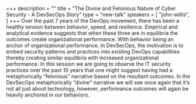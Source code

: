+++
description = ""
title = "The Divine and Felonious Nature of Cyber Security - A DevSecOps Story"
type = "new-talk"
speakers = [
        "john-willis",
]
+++
Over the past 7 years of the DevOps movement, there has been a healthy tension between behavior, speed, and resilience. Empirical and analytical evidence suggests that when these three are in equilibria the outcomes create organizational performance.  With behavior being an anchor of organizational performance. In DevSecOps, the motivation is to embed security patterns and practices into existing DevOps capabilities thereby creating similar equilibria with increased organizational performance.  In this session we are going to observe the IT security practices over the past 10 years that one might suggest having had a metaphorically “felonious” narrative based on the resultant outcomes.  In the DevSecOps metaphorically “divine" narrative we will see once again that it’s not all just about technology, however, performance outcomes will again be heavily anchored in our behaviors.